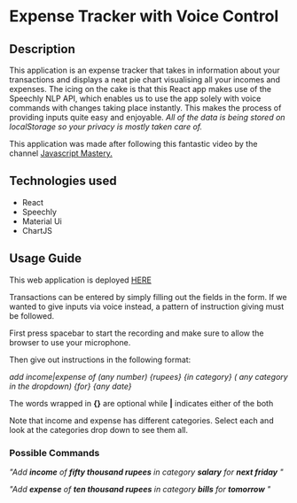 <h1>Expense Tracker with Voice Control</h1>
<h2>Description</h2>
<p>This application is an expense tracker that takes in information about your transactions and displays a neat 
    pie chart visualising all your incomes and expenses. The icing on the cake is that this React app makes use 
    of the Speechly NLP API, which enables us to use the app solely with voice commands with changes taking place
    instantly. This makes the process of providing inputs quite easy and enjoyable. <em>All of the data is being stored on 
        localStorage so your privacy is mostly taken care of.
    </em>
</p>
<p>This application was made after following this fantastic video by the channel <a href="https://www.youtube.com/watch?v=NnUFOWR_V4Y">Javascript Mastery.</a> </p>
<h2>Technologies used</h2>
<ul>
    <li>React</li>
    <li>Speechly</li>
    <li>Material Ui</li>
    <li>ChartJS</li>
</ul>
<h2>Usage Guide</h2>
<p>
    This web application is deployed <a href="https://srivathsa-yashwanth.github.io/expense_tracker_voice/">HERE</a>
</p>
<p>
    Transactions can be entered by simply filling out the fields in the form. If we wanted to give inputs via voice 
    instead, a pattern of instruction giving must be followed.
</p>
<p>First press spacebar to start the recording and make sure to allow the browser to use your microphone.</p>
<p>Then give out instructions in the following format:</p>
<p> <em>add income|expense of (any number) {rupees} {in category} ( any category in the dropdown) {for} {any date} </em></p>
<p>The words wrapped in <strong>{}</strong> are optional while <strong>|</strong> indicates either of the both </p>
<p>Note that income and expense has different categories. Select each and look at the categories drop down to see them all.</p>
<h3>Possible Commands</h3>
<p>
    <em>"Add <strong>income</strong> of <strong>fifty thousand rupees</strong> in category <strong>salary</strong> for <strong>next friday</strong> "</em>
</p>
<p>
    <em>"Add <strong>expense</strong> of <strong>ten thousand rupees</strong> in category <strong>bills</strong> for <strong>tomorrow</strong> "</em>
</p>


